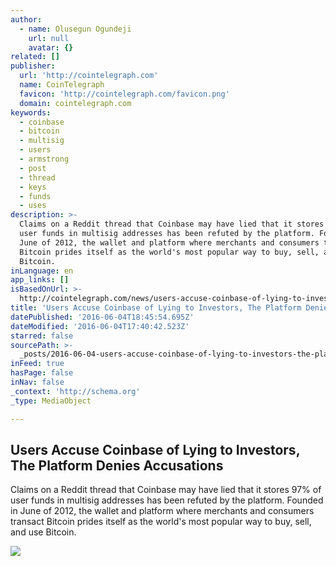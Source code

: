 ```yaml
---
author:
  - name: Olusegun Ogundeji
    url: null
    avatar: {}
related: []
publisher:
  url: 'http://cointelegraph.com'
  name: CoinTelegraph
  favicon: 'http://cointelegraph.com/favicon.png'
  domain: cointelegraph.com
keywords:
  - coinbase
  - bitcoin
  - multisig
  - users
  - armstrong
  - post
  - thread
  - keys
  - funds
  - uses
description: >-
  Claims on a Reddit thread that Coinbase may have lied that it stores 97% of
  user funds in multisig addresses has been refuted by the platform. Founded in
  June of 2012, the wallet and platform where merchants and consumers transact
  Bitcoin prides itself as the world's most popular way to buy, sell, and use
  Bitcoin.
inLanguage: en
app_links: []
isBasedOnUrl: >-
  http://cointelegraph.com/news/users-accuse-coinbase-of-lying-to-investors-the-platform-denies-accusations
title: 'Users Accuse Coinbase of Lying to Investors, The Platform Denies Accusations'
datePublished: '2016-06-04T18:45:54.695Z'
dateModified: '2016-06-04T17:40:42.523Z'
starred: false
sourcePath: >-
  _posts/2016-06-04-users-accuse-coinbase-of-lying-to-investors-the-platform-de.md
inFeed: true
hasPage: false
inNav: false
_context: 'http://schema.org'
_type: MediaObject

---
```

<article style=""><h1>Users Accuse Coinbase of Lying to Investors, The Platform Denies Accusations</h1><p>Claims on a Reddit thread that Coinbase may have lied that it stores 97% of user funds in multisig addresses has been refuted by the platform. Founded in June of 2012, the wallet and platform where merchants and consumers transact Bitcoin prides itself as the world's most popular way to buy, sell, and use Bitcoin.</p><img src="http://cointelegraph.com/images/725_aHR0cDovL2NvaW50ZWxlZ3JhcGguY29tL3N0b3JhZ2UvdXBsb2Fkcy92aWV3LzI0MzRlMTAzOTFlODUyOTUyZTRlNmEzMTA1MGQ3OGY4LmpwZw==.jpg" /></article>
